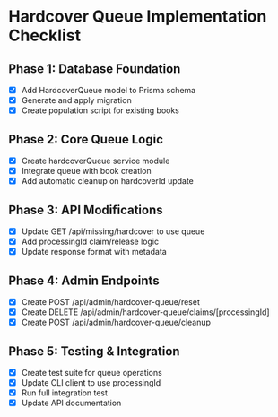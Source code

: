 # Hardcover Queue Implementation Checklist

## Phase 1: Database Foundation
- [x] Add HardcoverQueue model to Prisma schema
- [x] Generate and apply migration
- [x] Create population script for existing books

## Phase 2: Core Queue Logic
- [x] Create hardcoverQueue service module
- [x] Integrate queue with book creation
- [x] Add automatic cleanup on hardcoverId update

## Phase 3: API Modifications
- [x] Update GET /api/missing/hardcover to use queue
- [x] Add processingId claim/release logic
- [x] Update response format with metadata

## Phase 4: Admin Endpoints
- [x] Create POST /api/admin/hardcover-queue/reset
- [x] Create DELETE /api/admin/hardcover-queue/claims/[processingId]
- [x] Create POST /api/admin/hardcover-queue/cleanup

## Phase 5: Testing & Integration
- [x] Create test suite for queue operations
- [x] Update CLI client to use processingId
- [x] Run full integration test
- [x] Update API documentation